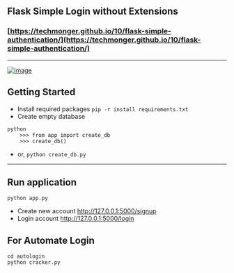## Flask Simple Login without Extensions

### [https://techmonger.github.io/10/flask-simple-authentication/](https://techmonger.github.io/10/flask-simple-authentication/)

----------------------------------

[![image](https://user-images.githubusercontent.com/50515418/155890748-ba122dba-7104-4983-88db-8770e00d828d.png)](https://vixtest.herokuapp.com/signup/)

## Getting Started

- Install required packages `pip -r install requirements.txt`
- Create empty database 

```
python
    >>> from app import create_db
    >>> create_db()
```

- or,  `python create_db.py`

-------------------------------------------------

## Run application 
`python app.py`
    
- Create new account  http://127.0.0.1:5000/signup
- Login account  http://127.0.0.1:5000/login

## For Automate Login

    cd autologin
    python cracker.py

